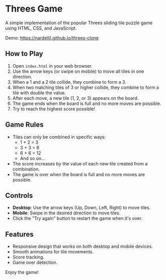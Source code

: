 # Threes Game

A simple implementation of the popular Threes sliding tile puzzle game using HTML, CSS, and JavaScript.

Demo: https://nardellil.github.io/threes-clone

## How to Play

1. Open `index.html` in your web browser.
2. Use the arrow keys (or swipe on mobile) to move all tiles in one direction.
3. When a 1 and a 2 tile collide, they combine to form a 3.
4. When two matching tiles of 3 or higher collide, they combine to form a tile with double the value.
5. After each move, a new tile (1, 2, or 3) appears on the board.
6. The game ends when the board is full and no more moves are possible.
7. Try to reach the highest score possible!

## Game Rules

- Tiles can only be combined in specific ways:
  - 1 + 2 = 3
  - 3 + 3 = 6
  - 6 + 6 = 12
  - And so on...
- The score increases by the value of each new tile created from a combination.
- The game is over when the board is full and no more moves are possible.

## Controls

- **Desktop**: Use the arrow keys (Up, Down, Left, Right) to move tiles.
- **Mobile**: Swipe in the desired direction to move tiles.
- Click the "Try again" button to restart the game when it's over.

## Features

- Responsive design that works on both desktop and mobile devices.
- Smooth animations for tile movements.
- Score tracking.
- Game over detection.

Enjoy the game! 
